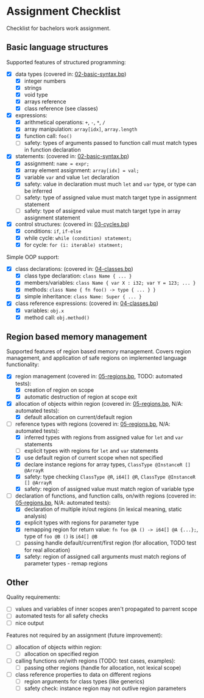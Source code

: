 Assignment Checklist
====================

Checklist for bachelors work assignment.

Basic language structures
-------------------------

Supported features of structured programming:

- [x] data types (covered in: [02-basic-syntax.bp](/examples/02-basic-syntax.bp))
    - [x] integer numbers
    - [x] strings
    - [x] void type
    - [X] arrays reference
    - [x] class reference (see classes)
- [x] expressions:
    - [x] arithmetical operations: `+`, `-`, `*`, `/`
    - [x] array manipulation: `array[idx]`, `array.length`
    - [x] function call: `foo()`
    - [ ] safety: types of arguments passed to function call must match types in function declaration
- [x] statements: (covered in: [02-basic-syntax.bp](/examples/02-basic-syntax.bp))
    - [x] assignment: `name = expr;`
    - [x] array element assignment: `array[idx] = val;`
    - [x] variable `var` and value `let` declaration
    - [x] safety: value in declaration must much `let` and `var` type, or type can be inferred
    - [ ] safety: type of assigned value must match target type in assignment statement
    - [ ] safety: type of assigned value must match target type in array assignment statement
- [x] control structures: (covered in: [03-cycles.bp](/examples/03-cycles.bp))
    - [x] conditions: `if`, `if-else`
    - [x] while cycle: `while (condition) statement;`
    - [x] for cycle: `for (i: iterable) statment;`

Simple OOP support:

- [x] class declarations: (covered in: [04-classes.bp](/examples/04-classes.bp))
    - [x] class type declaration: `class Name { ... }`
    - [x] members/variables: `class Name { var X : i32; var Y = 123; ... }`
    - [x] methods: `class Name { fn foo() -> type { ... } }`
    - [x] simple inheritance: `class Name: Super { ... }`
- [x] class reference expressions: (covered in: [04-classes.bp](/examples/04-classes.bp))
    - [x] variables: `obj.x`
    - [x] method call: `obj.method()`

Region based memory management
------------------------------

Supported features of region based memory management. Covers region management, and application of safe regions on implemented language functionality:

- [x] region management (covered in: [05-regions.bp](/examples/05-regions.bp), TODO: automated tests):
    - [x] creation of region on scope
    - [x] automatic destruction of region at scope exit
- [x] allocation of objects within region (covered in: [05-regions.bp](/examples/05-regions.bp), N/A: automated tests):
    - [x] default allocation on current/default region
- [ ] reference types with regions (covered in: [05-regions.bp](/examples/05-regions.bp), N/A: automated tests):
    - [x] inferred types with regions from assigned value for `let` and `var` statements 
    - [ ] explicit types with regions for `let` and `var` statements
    - [x] use default region of current scope when not specified
    - [x] declare instance regions for array types, `ClassType @InstanceR [] @ArrayR`
    - [x] safety: type checking  `ClassType @R`, `i64[] @R`, `ClassType @InstanceR [] @ArrayR`
    - [x] safety: region of assigned value must match region of variable type
- [ ] declaration of functions, and function calls, on/with regions (covered in: [05-regions.bp](/examples/05-regions.bp), N/A: automated tests):
    - [x] declaration of multiple in/out regions (in lexical meaning, static analysis)
    - [x] explicit types with regions for parameter type
    - [x] remapping region for return value: `fn foo @A () -> i64[] @A {...};`, type of `foo @B ()` is `i64[] @B`
    - [ ] passing handle default/current/first region (for allocation, TODO test for real allocation)
    - [x] safety: region of assigned call arguments must match regions of parameter types - remap regions

Other
-----

Quality requirements:

- [ ] values and variables of inner scopes aren't propagated to parrent scope
- [ ] automated tests for all safety checks
- [ ] nice output

Features not required by an assignment (future improvement):

- [ ] allocation of objects within region:
    - [ ] allocation on specified region
- [ ] calling functions on/with regions (TODO: test cases, examples):
    - [ ] passing other regions (handle for allocation, not lexical scope)
- [ ] class reference properties to data on different regions
    - [ ] region arguments for class types (like generics)
    - [ ] safety check: instance region may not outlive region parameters
